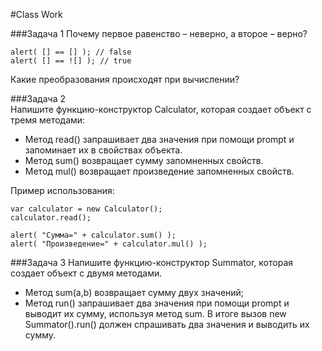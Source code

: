 #Class Work 

###Задача 1 
Почему первое равенство – неверно, а второе – верно?
```
alert( [] == [] ); // false
alert( [] == ![] ); // true
```
Какие преобразования происходят при вычислении?


###Задача 2  
Напишите функцию-конструктор Calculator, которая создает объект с тремя методами:
* Метод read() запрашивает два значения при помощи prompt и запоминает их в свойствах объекта.
* Метод sum() возвращает сумму запомненных свойств.
* Метод mul() возвращает произведение запомненных свойств. 

Пример использования:
```
var calculator = new Calculator();
calculator.read();

alert( "Сумма=" + calculator.sum() );
alert( "Произведение=" + calculator.mul() );

``` 

###Задача 3 
Напишите функцию-конструктор Summator, которая создает объект с двумя методами. 
* Метод sum(a,b) возвращает сумму двух значений;
* Метод run() запрашивает два значения при помощи prompt и выводит их сумму, используя метод sum. 
В итоге вызов new Summator().run() должен спрашивать два значения и выводить их сумму.

